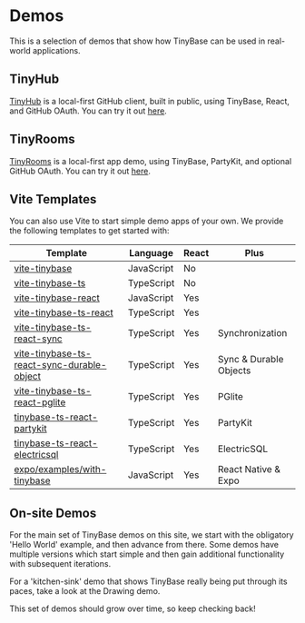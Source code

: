 # Demos

This is a selection of demos that show how TinyBase can be used in real-world
applications.

## TinyHub

[TinyHub](https://github.com/tinyplex/tinyhub) is a local-first GitHub client,
built in public, using TinyBase, React, and GitHub OAuth. You can try it out
[here](https://tinyhub.org).

## TinyRooms

[TinyRooms](https://github.com/tinyplex/tinyrooms) is a local-first app demo,
using TinyBase, PartyKit, and optional GitHub OAuth. You can try it out
[here](https://tinyrooms.jamesgpearce.partykit.dev).

## Vite Templates

You can also use Vite to start simple demo apps of your own. We provide the
following templates to get started with:

| Template                                                                                                             | Language   | React | Plus                   |
| -------------------------------------------------------------------------------------------------------------------- | ---------- | ----- | ---------------------- |
| [vite-tinybase](https://github.com/tinyplex/vite-tinybase)                                                           | JavaScript | No    |                        |
| [vite-tinybase-ts](https://github.com/tinyplex/vite-tinybase-ts)                                                     | TypeScript | No    |                        |
| [vite-tinybase-react](https://github.com/tinyplex/vite-tinybase-react)                                               | JavaScript | Yes   |                        |
| [vite-tinybase-ts-react](https://github.com/tinyplex/vite-tinybase-ts-react)                                         | TypeScript | Yes   |                        |
| [vite-tinybase-ts-react-sync](https://github.com/tinyplex/vite-tinybase-ts-react-sync)                               | TypeScript | Yes   | Synchronization        |
| [vite-tinybase-ts-react-sync-durable-object](https://github.com/tinyplex/vite-tinybase-ts-react-sync-durable-object) | TypeScript | Yes   | Sync & Durable Objects |
| [vite-tinybase-ts-react-pglite](https://github.com/tinyplex/vite-tinybase-ts-react-pglite)                           | TypeScript | Yes   | PGlite                 |
| [tinybase-ts-react-partykit](https://github.com/tinyplex/tinybase-ts-react-partykit)                                 | TypeScript | Yes   | PartyKit               |
| [tinybase-ts-react-electricsql](https://github.com/tinyplex/tinybase-ts-react-electricsql)                           | TypeScript | Yes   | ElectricSQL            |
| [expo/examples/with-tinybase](https://github.com/expo/examples/tree/master/with-tinybase)                            | JavaScript | Yes   | React Native & Expo    |

## On-site Demos

For the main set of TinyBase demos on this site, we start with the obligatory
'Hello World' example, and then advance from there. Some demos have multiple
versions which start simple and then gain additional functionality with
subsequent iterations.

For a 'kitchen-sink' demo that shows TinyBase really being put through its
paces, take a look at the Drawing demo.

This set of demos should grow over time, so keep checking back!
